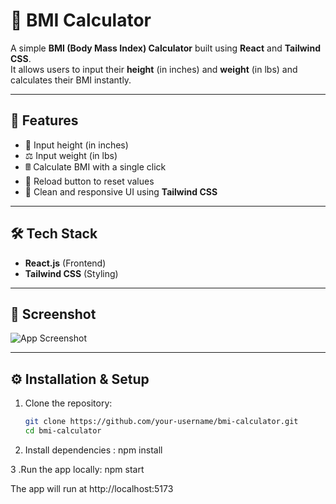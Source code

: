 # 🧮 BMI Calculator

A simple **BMI (Body Mass Index) Calculator** built using **React** and **Tailwind CSS**.  
It allows users to input their **height** (in inches) and **weight** (in lbs) and calculates their BMI instantly.

---

## 🚀 Features
- 📏 Input height (in inches)  
- ⚖️ Input weight (in lbs)  
- 🖩 Calculate BMI with a single click  
- 🔄 Reload button to reset values  
- 🎨 Clean and responsive UI using **Tailwind CSS**

---

## 🛠️ Tech Stack
- **React.js** (Frontend)  
- **Tailwind CSS** (Styling)  

---

## 📸 Screenshot
![App Screenshot](./screenshot.png)

---

## ⚙️ Installation & Setup

1. Clone the repository:
   ```bash
   git clone https://github.com/your-username/bmi-calculator.git
   cd bmi-calculator


2. Install dependencies :
   npm install

3 .Run the app locally:
   npm start

 The app will run at http://localhost:5173

